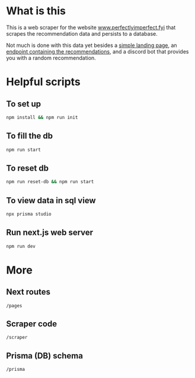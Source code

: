 # What is this

This is a web scraper for the website www.perfectlyimperfect.fyi that scrapes the recommendation data and persists to a database.

Not much is done with this data yet besides a [simple landing page](https://perfectly-imperfect.onrender.com/api/recs), an [endpoint containing the recommendations](https://perfectly-imperfect.onrender.com/api/recs), and a discord bot that provides you with a random recommendation.

# Helpful scripts

## To set up

```bash
npm install && npm run init

```

## To fill the db

```bash
npm run start
```

## To reset db

```bash
npm run reset-db && npm run start
```

## To view data in sql view

```bash
npx prisma studio
```

## Run next.js web server

```bash
npm run dev
```

# More

## Next routes

```
/pages
```

## Scraper code

```
/scraper
```

## Prisma (DB) schema

```
/prisma
```
